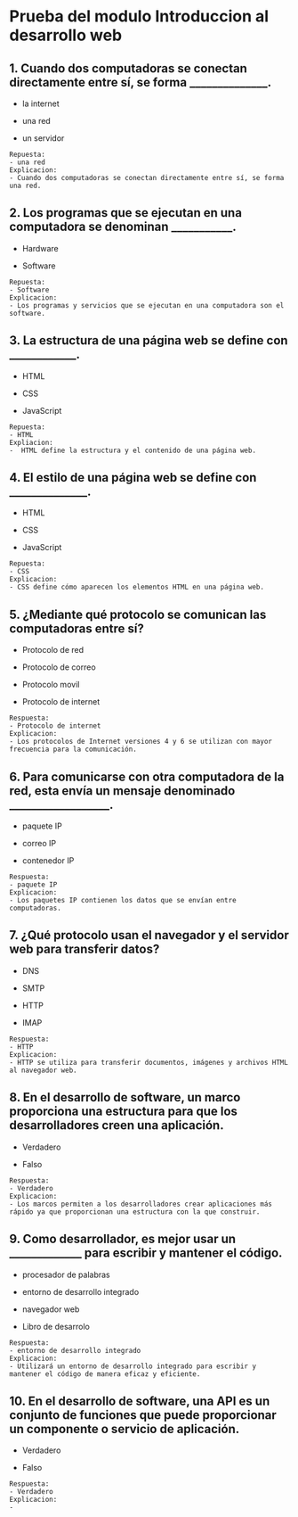 # Prueba del modulo Introduccion al desarrollo web

## 1. Cuando dos computadoras se conectan directamente entre sí, se forma ______________.

- la internet

- una red

- un servidor

```
Repuesta:
- una red
Explicacion:
- Cuando dos computadoras se conectan directamente entre sí, se forma una red. 
```



## 2. Los programas que se ejecutan en una computadora se denominan ___________.

- Hardware

- Software

```
Repuesta:
- Software
Explicacion:
- Los programas y servicios que se ejecutan en una computadora son el software.
```



## 3. La estructura de una página web se define con ____________.

- HTML

- CSS

- JavaScript

```
Repuesta:
- HTML
Expliacion:
-  HTML define la estructura y el contenido de una página web.

```

## 4. El estilo de una página web se define con ______________.

- HTML

- CSS

- JavaScript

```
Repuesta:
- CSS
Explicacion:
- CSS define cómo aparecen los elementos HTML en una página web.
```

## 5. ¿Mediante qué protocolo se comunican las computadoras entre sí?

- Protocolo de red

- Protocolo de correo

- Protocolo movil

- Protocolo de internet

```
Respuesta:
- Protocolo de internet
Explicacion:
- Los protocolos de Internet versiones 4 y 6 se utilizan con mayor frecuencia para la comunicación.
```

## 6. Para comunicarse con otra computadora de la red, esta envía un mensaje denominado __________________.

- paquete IP

- correo  IP

- contenedor IP

```
Respuesta:
- paquete IP
Explicacion:
- Los paquetes IP contienen los datos que se envían entre computadoras.
```

## 7. ¿Qué protocolo usan el navegador y el servidor web para transferir datos?

- DNS

- SMTP

- HTTP

- IMAP

```
Respuesta:
- HTTP
Explicacion:
- HTTP se utiliza para transferir documentos, imágenes y archivos HTML al navegador web.
```

## 8. En el desarrollo de software, un marco proporciona una estructura para que los desarrolladores creen una aplicación.

- Verdadero

- Falso

```
Respuesta:
- Verdadero
Explicacion:
- Los marcos permiten a los desarrolladores crear aplicaciones más rápido ya que proporcionan una estructura con la que construir.
```

## 9. Como desarrollador, es mejor usar un _____________ para escribir y mantener el código.

- procesador de palabras

- entorno de desarrollo integrado

- navegador web

- Libro de desarrolo

```
Respuesta:
- entorno de desarrollo integrado
Explicacion:
- Utilizará un entorno de desarrollo integrado para escribir y mantener el código de manera eficaz y eficiente.
```

## 10. En el desarrollo de software, una API es un conjunto de funciones que puede proporcionar un componente o servicio de aplicación.

- Verdadero

- Falso

```
Respuesta:
- Verdadero
Explicacion:
- 
```


